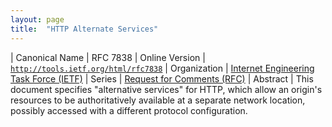 ```yaml
---
layout: page
title:  "HTTP Alternate Services"
---
```


| Canonical Name | RFC 7838
| Online Version | [`http://tools.ietf.org/html/rfc7838`](http://tools.ietf.org/html/rfc7838)
| Organization | [Internet Engineering Task Force (IETF)](..)
| Series | [Request for Comments (RFC)](..)
| Abstract | This document specifies "alternative services" for HTTP, which allow an origin's resources to be authoritatively available at a separate network location, possibly accessed with a different protocol configuration.